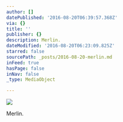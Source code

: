 ```yaml
---
author: []
datePublished: '2016-08-20T06:39:57.368Z'
via: {}
title: ''
publisher: {}
description: Merlin.
dateModified: '2016-08-20T06:23:09.825Z'
starred: false
sourcePath: _posts/2016-08-20-merlin.md
inFeed: true
hasPage: false
inNav: false
_type: MediaObject

---
```

![](https://the-grid-user-content.s3-us-west-2.amazonaws.com/3b6503bf-439c-4d14-a048-37511601e849.jpg)

Merlin.